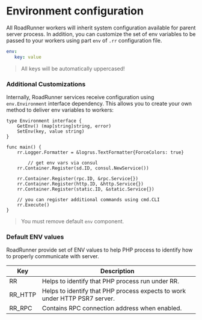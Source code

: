 # Environment configuration
All RoadRunner workers will inherit system configuration available for parent server process. In addition, you can customize the set of env variables to be passed to your workers using part `env` of `.rr` configuration file.

```yaml
env:
   key: value
```

> All keys will be automatically uppercased!

### Additional Customizations
Internally, RoadRunner services receive configuration using `env.Environment` interface dependency. This allows you to create your own method to deliver env variables to workers:

```golang
type Environment interface {
	GetEnv() (map[string]string, error)
	SetEnv(key, value string)
}
```

```golang
func main() {
	rr.Logger.Formatter = &logrus.TextFormatter{ForceColors: true}

        // get env vars via consul
	rr.Container.Register(sd.ID, consul.NewService())

	rr.Container.Register(rpc.ID, &rpc.Service{})
	rr.Container.Register(http.ID, &http.Service{})
	rr.Container.Register(static.ID, &static.Service{})

	// you can register additional commands using cmd.CLI
	rr.Execute()
}
```
> You must remove default `env` component.

### Default ENV values
RoadRunner provide set of ENV values to help PHP process to identify how to properly communicate with server.

Key     | Description
---     | ---
RR      | Helps to identify that PHP process run under RR.
RR_HTTP | Helps to identify that PHP process expects to work under HTTP PSR7 server.
RR_RPC  | Contains RPC connection address when enabled.
